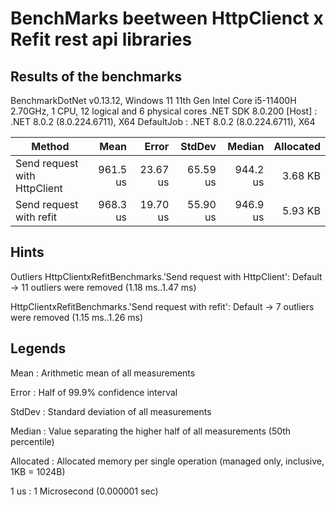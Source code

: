 ﻿# BenchMarks beetween HttpClienct x Refit rest api libraries

## Results of the benchmarks

BenchmarkDotNet v0.13.12, Windows 11
11th Gen Intel Core i5-11400H 2.70GHz, 1 CPU, 12 logical and 6 physical cores
.NET SDK 8.0.200
  [Host]     : .NET 8.0.2 (8.0.224.6711), X64
  DefaultJob : .NET 8.0.2 (8.0.224.6711), X64

| Method                       | Mean     | Error    | StdDev   | Median   | Allocated |
|----------------------------- |---------:|---------:|---------:|---------:|----------:|
| Send request with HttpClient | 961.5 us | 23.67 us | 65.59 us | 944.2 us |   3.68 KB |
| Send request with refit      | 968.3 us | 19.70 us | 55.90 us | 946.9 us |   5.93 KB |

## Hints

Outliers
HttpClientxRefitBenchmarks.'Send request with HttpClient': Default -> 11 outliers were removed (1.18 ms..1.47 ms)

HttpClientxRefitBenchmarks.'Send request with refit': Default      -> 7 outliers were removed (1.15 ms..1.26 ms)

## Legends

Mean      : Arithmetic mean of all measurements

Error     : Half of 99.9% confidence interval

StdDev    : Standard deviation of all measurements

Median    : Value separating the higher half of all measurements (50th percentile)

Allocated : Allocated memory per single operation (managed only, inclusive, 1KB = 1024B)

1 us      : 1 Microsecond (0.000001 sec)